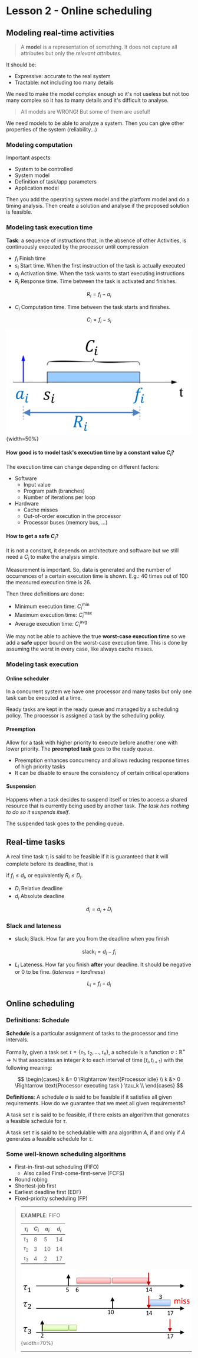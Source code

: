 
# Lesson 2 - Online scheduling

## Modeling real-time activities
> A **model** is a representation of something. It does not capture all attributes but only the *relevant attributes*. 

It should be:

- Expressive: accurate to the real system
- Tractable: not including too many details

We need to make the model complex enough so it's not useless but not too many complex so it has to many details and it's difficult to analyse.

> All models are WRONG! But some of them are useful!

We need models to be able to analyze a system. Then you can give other properties of the system (reliability...)

### Modeling computation

Important aspects:

- System to be controlled
- System model
- Definition of task/app parameters
- Application model

Then you add the operating system model and the platform model and do a timing analysis. Then create a solution and analyse if the proposed solution is feasible.

### Modeling task execution time
**Task**: a sequence of instructions that, in the absence of other Activities, is continuously executed by the processor until compression

- $f_i$ Finish time
- $s_i$ Start time. When the first instruction of the task is actually executed
- $a_i$ Activation time. When the task wants to start executing instructions
- $R_i$ Response time. Time between the task is activated and finishes. 

$$R_i = f_i - a_i$$

- $C_i$ Computation time. Time between the task starts and finishes. 

$$C_i = f_i - s_i$$

![Task definition parameters](images/02/task_definition.png){width=50%}

#### How good is to model task's execution time by a constant value $C_i$?

The execution time can change depending on different factors:

- Software
    - Input value
    - Program path (branches)
    - Number of iterations per loop
- Hardware
    - Cache misses
    - Out-of-order execution in the processor
    - Processor buses (memory bus, ...)

#### How to get a safe $C_i$?

It is not a constant, it depends on architecture and software but we still need a $C_i$ to make the analysis simple.

Measurement is important. So, data is generated and the number of occurrences of a certain execution time is shown. E.g.: 40 times out of 100 the measured execution time is 26.

Then three definitions are done:

- Minimum execution time: $C_i^{\min}$
- Maximum execution time: $C_i^{\max}$
- Average execution time: $C_i^{\text{avg}}$

We may not be able to achieve the true **worst-case execution time** so we add a **safe** upper bound on the worst-case execution time. This is done by assuming the worst in every case, like always cache misses.

### Modeling task execution

#### Online scheduler

In a concurrent system we have one processor and many tasks but only one task can be executed at a time.

Ready tasks are kept in the ready queue and managed by a scheduling policy. The processor is assigned a task by the scheduling policy.

#### Preemption
Allow for a task with higher priority to execute before another one with lower priority. The **preempted task** goes to the ready queue.

- Preemption enhances concurrency and allows reducing response times of high priority tasks
- It can be disable to ensure the consistency of certain critical operations

#### Suspension
Happens when a task decides to suspend itself or tries to access a shared resource that is currently being used by another task. *The task has nothing to do so it suspends itself*.

The suspended task goes to the pending queue.

## Real-time tasks

A real time task $\tau_i$ is said to be feasible if it is guaranteed that it will complete before its deadline, that is 

if $f_i \le d_i$, or equivalently $R_i \le D_i$.

- $D_i$ Relative deadline
- $d_i$ Absolute deadline

$$
d_i = a_i + D_i
$$


### Slack and lateness

- $\text{slack}_i$ Slack. How far are you from the deadline when you finish

$$\text{slack}_i = d_i - f_i$$

- $L_i$ Lateness. How far you finish **after** your deadline. It should be negative or 0 to be fine. (_lateness = tardiness_)

$$L_i = f_i - d_i$$

## Online scheduling
### Definitions: Schedule
**Schedule** is a particular assignment of tasks to the processor and time intervals. 

Formally, given a task set $\tau = \{\tau_1, \tau_2, ..., \tau_n \}$, a schedule is a function $\sigma: \mathbb{R}^+ \rightarrow \mathbb{N}$ that associates an integer $k$ to each interval of time $[t_i, t_{i+1})$ with the following meaning:

$$
\begin{cases}
k &= 0 \Rightarrow \text{Processor idle} \\
k &> 0 \Rightarrow \text{Processor executing task } \tau_k \\
\end{cases}
$$

**Definitions**:
A schedule $\sigma$ is said to be feasible if it satisfies all given requirements. How do we guarantee that we meet all given requirements?

A task set $\tau$ is said to be feasible, if there exists  an algorithm that generates a feasible schedule for $\tau$.

A task set $\tau$ is said to be schedulable with ana algorithm $A$, if and only if $A$ generates a feasible schedule for $\tau$.

### Some well-known scheduling algorithms

- First-in-first-out scheduling (FIFO)
  - Also called First-come-first-serve (FCFS)
- Round robing
- Shortest-job first
- Earliest deadline first (EDF)
- Fixed-priority scheduling (FP)

> ***
> **EXAMPLE**: FIFO
>
> $\tau_i$ | $C_i$ | $a_i$|$d_i$
> -|-|-|-
> $\tau_1$ | 8 | 5 | 14
> $\tau_2$ | 3 | 10 | 14
> $\tau_3$ | 4 | 2 | 17     
> ![Generated FIFO schedule](images/02/FIFO.png){width=70%}
> 
> ***

























